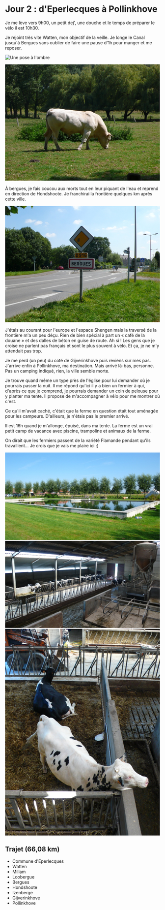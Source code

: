 Jour 2 : d'Eperlecques à Pollinkhove
====================================

Je me lève vers 9h00, un petit dej', une douche et le temps de
préparer le vélo il est 10h30.

Je rejoint très vite Watten, mon objectif de la veille.  Je longe le
Canal jusqu'à Bergues sans oublier de faire une pause d'1h pour manger
et me reposer.

![Une pose à l'ombre](/assets/images/une-pose-a-lombre.jpg)

![La belle bête](/assets/images/la-belle-bete.jpg)

À bergues, je fais coucou aux morts tout en leur piquant de l'eau et
reprend en direction de Hondshoote. Je franchirai la frontière
quelques km après cette ville.

![Bergues](/assets/images/bergues.jpg)

J'étais au courant pour l'europe et l'espace Shengen mais la traversé
de la frontière m'a un peu déçu. Rien de bien spécial à part un « café
de la douane » et des dalles de béton en guise de route. Ah si ! Les
gens que je croise ne parlent pas français et sont le plus souvent à
vélo. Et ça, je ne m'y attendait pas trop.

Je me perd (un peu) du coté de Gijverinkhove puis reviens sur mes
pas. J'arrive enfin à Pollinkhove, ma destination. Mais arrivé là-bas,
personne. Pas un camping indiqué, rien, la ville semble morte.

Je trouve quand même un type près de l'église pour lui demander où je
pourrais passer la nuit. Il me répond qu'ici il y a bien un fermier à
qui, d'après ce que je comprend, je pourrais demander un coin de
pelouse pour y planter ma tente. Il propose de m'accompagner à vélo
pour me montrer où c'est.

Ce qu'il m'avait caché, c'était que la ferme en question était tout
aménagée pour les campeurs. D'ailleurs, je n'étais pas le premier
arrivé.

Il est 16h quand je m'allonge, épuisé, dans ma tente. La ferme est un
vrai petit camp de vacance avec piscine, trampoline et animaux de la
ferme.

On dirait que les fermiers passent de la variété Flamande
pendant qu'ils travaillent… Je crois que je vais me plaire ici :)

![La Piscine du camping de Pollinkhove](/assets/images/la-piscine-du-camping-de-pollinkhove.jpg)
![Les vaches sous les sanitaires](/assets/images/les-vaches-en-dessous-des-sanitaires.jpg)
![Margueritte et Noireaude ?](/assets/images/margueritte-et-noireaude.jpg)

## Trajet (66,08 km)

- Commune d'Eperlecques
- Watten
- Millam
- Loobergue
- Bergues
- Hondshoote
- Izenberge
- Gijverinkhove
- Pollinkhove


<section id="comments"></section>
